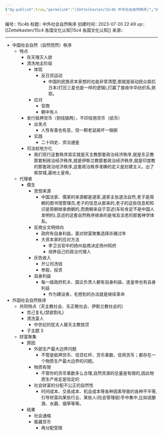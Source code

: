 ```yaml
---
{"dg-publish":true,"permalink":"/Zettelkasten/15c4b 中外社会自然秩序/","dgPassFrontmatter":true}
---
```


编号:: 15c4b
标题:: 中外社会自然秩序
创建时间:: 2023-07-20 22:49
up:: [[Zettelkasten/15c4 各国文化认知\|15c4 各国文化认知]]
来源:: 

---

- 中国社会自然（自然而然）秩序
    - 特点
        - 存天理灭人欲
        - 清洗地主阶级
            - 体现
                - 反日货运动
                    - 中国的民族资本家想的也是非常清楚,那就是驱动民众抵抗日本(打压三星也是一样的逻辑),打赢了接收中华纺织系,欧耶。
            - 应对
                - 官商
                - 朝中有人
        - 发行抵押货币（铜钱银两），不印信用货币（纸币）
            - 出发点
                - 人性有善也有恶，但一颗老鼠屎坏一锅粥
            - 实践
                - 二十四史、资治通鉴
        - 司法权地方化
            - 我们现行这套秩序其实就是天主教那套政治经济秩序,就是东正教那套制政治经济秩序,就是伊斯兰教那套政治经济秩序,就是印度教的那套政治经济秩序,这套政治秩序准确的定义是封建主义。出了紫禁城,遍地土皇帝。
    - 代理者
        - 儒生
            - 思想来源
                - 中国法家、儒家的来源都是道家,道家主张道法自然,老子是周朝的图书馆管理员,老子的信息从那来的,老子的这些信息和知识是周朝继承商朝的,而商朝来自于亚述(车轮肯定不是中国人发明的),亚述的这套自然秩序继承的是埃及法老的那套神学体系。
            - 反商业文明倾向
                - 政府有自身利益，面对财富聚集选择杀猪过年
                - 大资本家的应对方法
                    - 李卫当官中的扬州盐商决定扬州知府
                    - 培养自己的政治代理人
            - 灰色收入
                - 开公司洗钱
                - 参股，投资
            - 自身利益
                - 每一级政府机关、国企负责人都有自身利益，连皇帝也有自身利益
                    - 作为建设者，毛想到的办法就是继续革命
- 外国社会自然秩序
    - 共同特点（天主教社会、东正教社会、伊斯兰教社会的）
        - 克己复礼(禁欲割礼)
        - 清洗富人
            - 中世纪的犹太人替天主教放贷
        - 子主题 3
    - 财富聚集
        - 原因
            - 外部生产最大边界问题
                - 不管是抵押货币、信贷杠杆、货币乘数、信用货币；都存在一个物质生产最大边界的问题。
            - 物质有限
                - 不管你的货币乘数多么合理,自然资源的总量是有限的,因此物质生产肯定是恒定的
            - 社会财富的分配不公正的自然性
                - 时间成本、交易成本、机会成本等各种因素导致的各种不平等,引导财富向某些行业、某些人(社会管理层)手中集中,比如说酿酒、水磨、烟草等等。
        - 结果
            - 社会通缩
            - 窖藏货币
                - 再分配受限